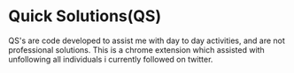 # Quick Solutions(QS)  
QS's are code developed to assist me with day to day activities, and are not professional solutions.
This is a chrome extension which assisted with unfollowing all individuals i currently followed on twitter.
